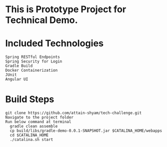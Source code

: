# This is Prototype Project for Technical Demo.
# Included Technologies
    Spring RESTful Endpoints
    Spring Security for Login
    Gradle Build
    Docker Containerization
    JUnit
    Angular UI

# Build Steps
    git clone https://github.com/attain-shyam/tech-challenge.git
    Navigate to the project folder
    Run below command at terminal
      gradle clean assemble
      cp build/libs/gradle-demo-0.0.1-SNAPSHOT.jar $CATALINA_HOME/webapps
      cd $CATALINA_HOME
      ./catalina.sh start


  
